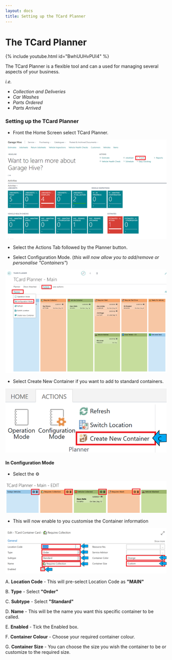 ```yaml
---
layout: docs
title: Setting up the TCard Planner 
---
```


#   The TCard Planner 

{% include youtube.html id="BwhUUHvPUI4" %}

The TCard Planner is a flexible tool and can a used for managing several aspects of your business. <br>

*i.e.* <br>
 *  *Collection and Deliveries*<br>
 *  *Car Washes* <br>
*    *Parts Ordered*<br>
 *  *Parts Arrived*<br>

 ###    Setting up the TCard Planner
 
 *  Front the Home Screen select TCard Planner.    

 ![](media/garagehive-t-card-planner1.png)

*   Select the Actions Tab followed by the Planner button. 

*   Select Configuration Mode. (*this will now allow you to add/remove or personalise "Containers"*)

![](media/garagehive-t-card-planner2.png)

*   Select Create New Container if you want to add to standard containers. 

![](media/garagehive-t-card-planner3.png)

####    **In Configuration Mode**

*   Select the ⚙ 

![](media/garagehive-t-card-planner4.png)

*   This will now enable to you customise the Container information

![](media/garagehive-t-card-planner5.png)

A. **Location Code**    - This will pre-select Location Code as **"MAIN"** 

B.  **Type** - Select **"Order"**

C.  **Subtype** - Select **"Standard"**

D.  **Name** - This will be the name you want this specific container to be called. 

E.  **Enabled** - Tick the Enabled box. 

F.  **Container Colour** - Choose your required container colour.  

G.  **Container Size** - You can choose the size you wish the container to be or customize to the required size. 





